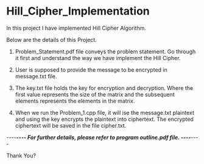 # Hill_Cipher_Implementation
In this project I have implemented Hill Cipher Algorithm. 

Below are the details of this Project.

1. Problem_Statement.pdf file conveys the problem statement. Go through it first and understand the way we have implement the Hill Cipher.
   
2. User is supposed to provide the message to be encrypted in message.txt file.
  
3. The key.txt file holds the key for encryption and decryption. Where the first value represents the size of the matrix and the subsequent elements represents the elements in the matrix.
   
4. When we run the Problem_1.cpp file, it will ise the message.txt plaintext and using the key encrypts the plaintext into ciphertext. The encrypted ciphertext will be saved in the file cipher.txt. 

----***----        For further details, please refer to **program outline.pdf** file.      ----***----

Thank You?
